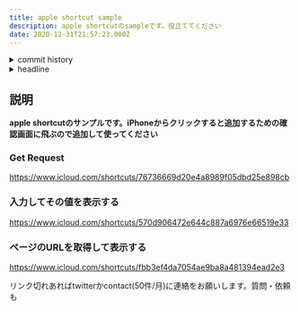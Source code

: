 ```yaml
---
title: apple shortcut sample
description: apple shortcutのsampleです。役立ててください
date: 2020-12-31T21:57:23.000Z
---
```

<!-- history area start -->
<details><summary>commit history</summary><div><ol>
<li>2020/12/30 18:42:47 1a00d54</li>
<li>2020/12/30 18:41:04 d4f2e56</li>
<li>2020/12/30 18:38:27 8798710</li>
</ol></div></details>
<!-- history area end -->
<!-- toc area start -->
<details><summary>headline</summary><div>

<!-- toc -->

- [説明](#%E8%AA%AC%E6%98%8E)
  * [Get Request](#get-request)
  * [入力してその値を表示する](#%E5%85%A5%E5%8A%9B%E3%81%97%E3%81%A6%E3%81%9D%E3%81%AE%E5%80%A4%E3%82%92%E8%A1%A8%E7%A4%BA%E3%81%99%E3%82%8B)
  * [ページのURLを取得して表示する](#%E3%83%9A%E3%83%BC%E3%82%B8%E3%81%AEurl%E3%82%92%E5%8F%96%E5%BE%97%E3%81%97%E3%81%A6%E8%A1%A8%E7%A4%BA%E3%81%99%E3%82%8B)

<!-- tocstop -->

</div></details>

<!-- toc area end -->

## 説明
**apple shortcutのサンプルです。iPhoneからクリックすると追加するための確認画面に飛ぶので追加して使ってください**
### Get Request
https://www.icloud.com/shortcuts/76736669d20e4a8989f05dbd25e898cb

### 入力してその値を表示する
https://www.icloud.com/shortcuts/570d906472e644c887a6976e66519e33

### ページのURLを取得して表示する
https://www.icloud.com/shortcuts/fbb3ef4da7054ae9ba8a481394ead2e3

リンク切れあればtwitterかcontact(50件/月)に連絡をお願いします。質問・依頼も




